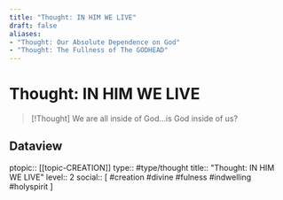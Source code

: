 ```yaml
---
title: "Thought: IN HIM WE LIVE"
draft: false
aliases:
- "Thought: Our Absolute Dependence on God"
- "Thought: The Fullness of The GODHEAD"
---
```

# Thought: IN HIM WE LIVE
> [!Thought]
>  We are all inside of God...is God inside of us?

## Dataview
ptopic:: [[topic-CREATION]]
type:: #type/thought
title:: "Thought: IN HIM WE LIVE"
level:: 2
social:: [ #creation #divine #fulness #indwelling #holyspirit ]